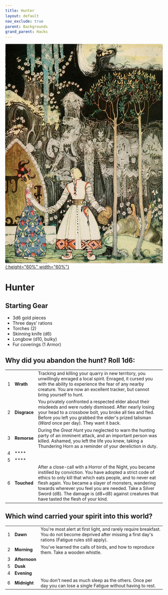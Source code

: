 ```yaml
---
title: Hunter
layout: default
nav_exclude: true
parent: Backgrounds
grand_parent: Hacks
---
```


[![Alt text](/img/backgrounds/hunter.jpg "East of the Sun and West of the Moon, illustrated by Kay Nielsen"){:height="60%" width="60%"}](/img/backgrounds/hunter.jpg)

# Hunter

## Starting Gear

- 3d6 gold pieces
- Three days’ rations
- Torches (2)
- Skinning knife (d6)
- Longbow (d10, bulky)
- Fur coverings (1 Armor)

## Why did you abandon the hunt? Roll 1d6:

|      |                   |                                                              |
| ---- | ----------------- | ------------------------------------------------------------ |
| 1    | **Wrath** | Tracking and killing your quarry in new territory, you unwillingly enraged a local spirit. Enraged, it cursed you with the ability to experience the fear of any nearby creature. You are now an excellent tracker, but cannot bring yourself to hunt. |
| 2    | **Disgrace**  | You privately confronted a respected elder about their misdeeds and were rudely dismissed. After nearly losing your head to a crossbow bolt, you broke all ties and fled. Before you left you grabbed the elder's prized talisman (_Ward_ once per day). They want it back.|
| 3    | **Remorse**  | During the _Great Hunt_ you neglected to warn the hunting party of an imminent attack, and an important person was killed. Ashamed, you left the life you knew, taking a Thundering Horn as a reminder of your dereliction in duty. |
| 4    | ****  | |
| 5    | ****  | |
| 6    | **Touched** | After a close-call with a Horror of the Night, you became instilled by conviction.  You have adopted a strict code of ethics to only kill that which eats people, and to never eat flesh again. You became a slayer of monsters, wandering towards wherever you feel you are needed. Take a Silver Sword (d8). The damage is (d8+d8) against creatures that have tasted the flesh of your kind. |

## Which wind carried your spirit into this world?

|      |      |      |
| ---- | ---- | ---- |
| 1    |**Dawn** | You're most alert at first light, and rarely require breakfast. You do not become deprived after missing a first day's rations (Fatigue rules still apply).      |
| 2    |**Morning** | You've learned the calls of birds, and how to reproduce them. Take a wooden whistle. |
| 3    |**Afternoon** | |
| 5    |**Dusk** |      |
| 4    |**Evening** |      |
| 6    |**Midnight** | You don't need as much sleep as the others. Once per day you can lose a single Fatigue without having to rest. |
